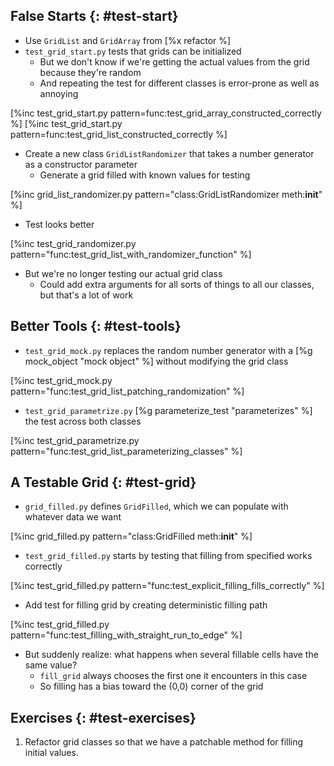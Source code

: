 ## False Starts {: #test-start}

-   Use `GridList` and `GridArray` from [%x refactor %]
-   `test_grid_start.py` tests that grids can be initialized
    -   But we don't know if we're getting the actual values from the grid because they're random
    -   And repeating the test for different classes is error-prone as well as annoying

[%inc test_grid_start.py pattern=func:test_grid_array_constructed_correctly %]
[%inc test_grid_start.py pattern=func:test_grid_list_constructed_correctly %]

-   Create a new class `GridListRandomizer` that takes a number generator as a constructor parameter
    -   Generate a grid filled with known values for testing

[%inc grid_list_randomizer.py pattern="class:GridListRandomizer meth:__init__" %]

-   Test looks better

[%inc test_grid_randomizer.py pattern="func:test_grid_list_with_randomizer_function" %]

-   But we're no longer testing our actual grid class
    -   Could add extra arguments for all sorts of things to all our classes, but that's a lot of work

## Better Tools {: #test-tools}

-   `test_grid_mock.py` replaces the random number generator with a [%g mock_object "mock object" %]
    without modifying the grid class

[%inc test_grid_mock.py pattern="func:test_grid_list_patching_randomization" %]

-   `test_grid_parametrize.py` [%g parameterize_test "parameterizes" %] the test across both classes

[%inc test_grid_parametrize.py pattern="func:test_grid_list_parameterizing_classes" %]

## A Testable Grid {: #test-grid}

-   `grid_filled.py` defines `GridFilled`, which we can populate with whatever data we want

[%inc grid_filled.py pattern="class:GridFilled meth:__init__" %]

-   `test_grid_filled.py` starts by testing that filling from specified works correctly

[%inc test_grid_filled.py pattern="func:test_explicit_filling_fills_correctly" %]

-   Add test for filling grid by creating deterministic filling path

[%inc test_grid_filled.py pattern="func:test_filling_with_straight_run_to_edge" %]

-   But suddenly realize: what happens when several fillable cells have the same value?
    -   `fill_grid` always chooses the first one it encounters in this case
    -   So filling has a bias toward the (0,0) corner of the grid

## Exercises {: #test-exercises}

1.  Refactor grid classes so that we have a patchable method for filling initial values.
